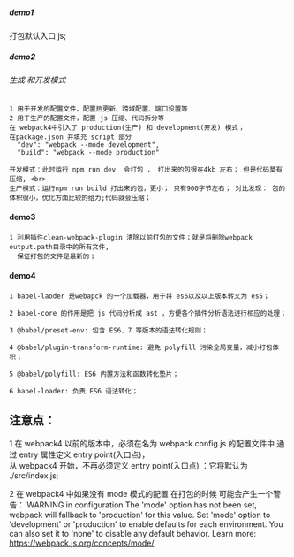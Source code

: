 


##### demo1 
  打包默认入口 js;
##### demo2 
  ###### 生成 和开发模式
    1 用于开发的配置文件，配置热更新、跨域配置、端口设置等
    2 用于生产的配置文件，配置 js 压缩、代码拆分等
    在 webpack4中引入了 production(生产) 和 development(开发) 模式；
    在package.json 并填充 script 部分
      "dev": "webpack --mode development",
      "build": "webpack --mode production"

    开发模式：此时运行 npm run dev  会打包 ， 打出来的包很在4kb 左右； 但是代码莫有压缩, <br>
    生产模式：运行npm run build 打出来的包，更小； 只有900字节左右； 对比发现： 包的体积很小，优化方面比较的给力;代码就会压缩；
#### demo3 
    1 利用插件clean-webpack-plugin 清除以前打包的文件；就是将删除webpack output.path目录中的所有文件,
      保证打包的文件是最新的；

#### demo4
    1 babel-laoder 是webapck 的一个加载器，用于将 es6以及以上版本转义为 es5；

    2 babel-core 的作用是把 js 代码分析成 ast ，方便各个插件分析语法进行相应的处理；

    3 @babel/preset-env: 包含 ES6、7 等版本的语法转化规则；

    4 @babel/plugin-transform-runtime: 避免 polyfill 污染全局变量，减小打包体积；

    5 @babel/polyfill: ES6 内置方法和函数转化垫片；

    6 babel-loader: 负责 ES6 语法转化；


## 注意点：

  1 在 webpack4 以前的版本中，必须在名为 webpack.config.js 的配置文件中 通过 entry 属性定义 entry point(入口点)，<br>
    从 webpack4 开始，不再必须定义 entry point(入口点) ：它将默认为 ./src/index.js;

  2 在 webpack4 中如果没有 mode 模式的配置 在打包的时候 可能会产生一个警告：
    WARNING in configuration
    The 'mode' option has not been set, webpack will fallback to 'production' for this value. Set 'mode' option to 'development' or 'production' to enable defaults for each environment.
    You can also set it to 'none' to disable any default behavior. Learn more: https://webpack.js.org/concepts/mode/ 
